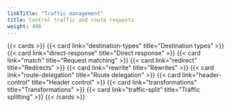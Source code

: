 ```yaml
---
linkTitle: "Traffic management"
title: Control traffic and route requests
weight: 400
---
```


{{< cards >}}
  {{< card link="destination-types" title="Destination types" >}}
  {{< card link="direct-response" title="Direct response" >}}
  {{< card link="match" title="Request matching" >}}
  {{< card link="redirect" title="Redirects" >}}
  {{< card link="rewrite" title="Rewrites" >}}
  {{< card link="route-delegation" title="Route delegation" >}}
  {{< card link="header-control" title="Header control" >}}
  {{< card link="transformations" title="Transformations" >}}
  {{< card link="traffic-split" title="Traffic splitting" >}}
{{< /cards >}}